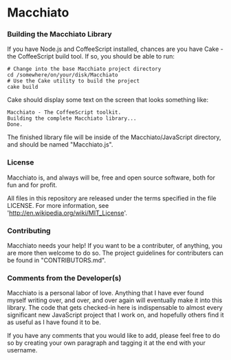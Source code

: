 # Macchiato

### Building the Macchiato Library
If you have Node.js and CoffeeScript installed, chances are you have Cake - the
CoffeeScript build tool. If so, you should be able to run:

	# Change into the base Macchiato project directory
	cd /somewhere/on/your/disk/Macchiato
	# Use the Cake utility to build the project
	cake build

Cake should display some text on the screen that looks something like:

	Macchiato - The CoffeeScript toolkit.
	Building the complete Macchiato library...
	Done.

The finished library file will be inside of the Macchiato/JavaScript directory,
and should be named "Macchiato.js".

### License
Macchiato is, and always will be, free and open source software, both for fun
and for profit.

All files in this repository are released under the terms specified in the file
LICENSE. For more information, see 'http://en.wikipedia.org/wiki/MIT_License'.

### Contributing
Macchiato needs your help! If you want to be a contributer, of anything, you
are more then welcome to do so. The project guidelines for contributers can be
found in "CONTRIBUTORS.md".

### Comments from the Developer(s)
Macchiato is a personal labor of love. Anything that I have ever found myself
writing over, and over, and over again will eventually make it into this
library. The code that gets checked-in here is indispensable to almost every
significant new JavaScript project that I work on, and hopefully others find it
as useful as I have found it to be. <sheatrevor>

If you have any comments that you would like to add, please feel free to do so
by creating your own paragraph and tagging it at the end with your username.
